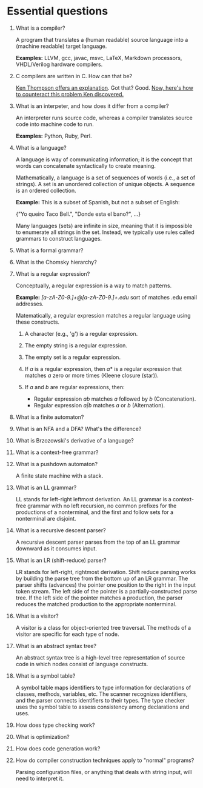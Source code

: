 # Essential questions

1. What is a compiler?

	A program that translates a (human readable) source language into a (machine readable) target language.

	**Examples:** LLVM, gcc, javac, msvc, LaTeX, Markdown processors, VHDL/Verilog hardware compilers.

1. C compilers are written in C. How can that be?

	[Ken Thompson offers an explanation](http://cm.bell-labs.com/who/ken/trust.html). Got that? Good. [Now, here's how to counteract this problem Ken discovered.](http://www.dwheeler.com/trusting-trust/)

2. What is an interpeter, and how does it differ from a compiler?

	An interpreter runs source code, whereas a compiler translates source code into machine code to run.

	**Examples:** Python, Ruby, Perl.

3. What is a language?

	A language is way of communicating information; it is the concept that words can concatenate syntactically to create meaning.

	Mathematically, a language is a set of sequences of words (i.e., a set of strings). A set is an unordered collection of unique objects. A sequence is an ordered collection.

	**Example:** This is a subset of Spanish, but not a subset of English:

	{"Yo queiro Taco Bell.", "Donde esta el bano?", ...}

	Many languages (sets) are infinite in size, meaning that it is impossible to enumerate all strings in the set. Instead, we typically use rules called grammars to construct languages.

4. What is a formal grammar?

5. What is the Chomsky hierarchy?

6. What is a regular expression?

	Conceptually, a regular expression is a way to match patterns.

	**Example:** *[a-zA-Z0-9.]+@[a-zA-Z0-9.]+\.edu* sort of matches .edu email addresses.

	Matematically, a regular expression matches a regular language using these constructs.

	1. A character (e.g., 'g') is a regular expression.
	2. The empty string is a regular expression.
	3. The empty set is a regular expression.
	4. If *a* is a regular expression, then *a** is a regular expression that matches *a* zero or more times (Kleene closure (star)).
	5. If *a* and *b* are regular expressions, then:

	    * Regular expression *ab* matches *a* followed by *b* (Concatenation).
	    * Regular expression *a|b* matches *a* or *b* (Alternation).

7. What is a finite automaton?
8. What is an NFA and a DFA? What's the difference?
9. What is Brzozowski's derivative of a language?
10. What is a context-free grammar?
11. What is a pushdown automaton?

	A finite state machine with a stack.

12. What is an LL grammar?

	LL stands for left-right leftmost derivation. An LL grammar is a context-free grammar with no left recursion, no common prefixes for the productions of a nonterminal, and the first and follow sets for a nonterminal are disjoint.

13. What is a recursive descent parser?

	A recursive descent parser parses from the top of an LL grammar downward as it consumes input.

14. What is an LR (shift-reduce) parser?

	LR stands for left-right, rightmost derivation. Shift reduce parsing works by building the parse tree from the bottom up of an LR grammar. The parser shifts (advances) the pointer one position to the right in the input token stream. The left side of the pointer is a partially-constructed parse tree. If the left side of the pointer matches a production, the parser reduces the matched production to the appropriate nonterminal.

14. What is a visitor?

	A visitor is a class for object-oriented tree traversal. The methods of a visitor are specific for each type of node.

15. What is an abstract syntax tree?

	An abstract syntax tree is a high-level tree representation of source code in which nodes consist of language constructs.

16. What is a symbol table?

	A symbol table maps identifiers to type information for declarations of classes, methods, variables, etc. The scanner recognizes identifiers, and the parser connects identifiers to their types. The type checker uses the symbol table to assess consistency among declarations and uses.

17. How does type checking work?
18. What is optimization?
19. How does code generation work?
20. How do compiler construction techniques apply to "normal" programs?

	Parsing configuration files, or anything that deals with string input, will need to interpret it.

